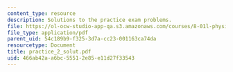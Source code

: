 ```yaml
---
content_type: resource
description: Solutions to the practice exam problems.
file: https://ol-ocw-studio-app-qa.s3.amazonaws.com/courses/8-01l-physics-i-classical-mechanics-fall-2005/466ab42aa6bc55512e85e11d27f33543_practice_2_solut.pdf
file_type: application/pdf
parent_uid: 54c189b9-f325-3d7a-cc23-001163ca74da
resourcetype: Document
title: practice_2_solut.pdf
uid: 466ab42a-a6bc-5551-2e85-e11d27f33543
---
```


